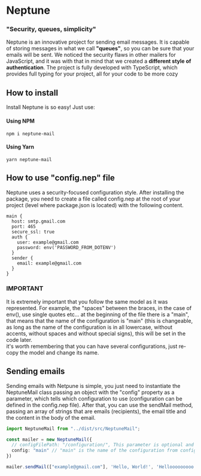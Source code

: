 ﻿
# Neptune
### <b>"Security, queues, simplicity"</b><br>
Neptune is an innovative project for sending email messages. It is capable of storing messages in what we call <b>"queues"</b>, so you can be sure that your emails will be sent. We noticed the security flaws in other mailers for JavaScript, and it was with that in mind that we created a <b>different style of authentication</b>. The project is fully developed with TypeScript, which provides full typing for your project, all for your code to be more cozy

## How to install 
Install Neptune is so easy! Just use:

#### Using NPM
```
npm i neptune-mail
```

#### Using Yarn
```
yarn neptune-mail
```

## How to use "config.nep" file
Neptune uses a security-focused configuration style. After installing the package, you need to create a file called config.nep at the root of your project (level where package.json is located) with the following content.

```
main {
  host: smtp.gmail.com
  port: 465
  secure_ssl: true
  auth {
    user: example@gmail.com
    password: env('PASSWORD_FROM_DOTENV')
  }
  sender {
    email: example@gmail.com
  }
}
```

### IMPORTANT
It is extremely important that you follow the same model as it was represented. For example, the "spaces" between the braces, in the case of env(), use single quotes etc... at the beginning of the file there is a "main", that means that the name of the configuration is "main" (this is changeable, as long as the name of the configuration is in all lowercase, without accents, without spaces and without special signs), this will be set in the code later.<br>
it's worth remembering that you can have several configurations, just re-copy the model and change its name.

## Sending emails
Sending emails with Netpune is simple, you just need to instantiate the NeptuneMail class passing an object with the "config" property as a parameter, which tells which configuration to use (configuration can be defined in the config.nep file). After that, you can use the sendMail method, passing an array of strings that are emails (recipients), the email title and the content in the body of the email.

```typescript
import NeptuneMail from "../dist/src/NeptuneMail";

const mailer = new NeptuneMail({
  // configFilePath: "/configuration/", This parameter is optional and is used in case you want to leave config.nep in another folder.
  config: "main" // "main" is the name of the configuration from config.nep file
})

mailer.sendMail(["example@gmail.com"], 'Hello, World!', 'Hellooooooooo')
```

